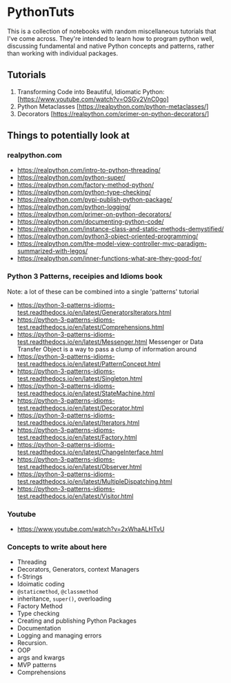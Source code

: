 # PythonTuts

This is a collection of notebooks with random miscellaneous tutorials that I've come across. They're intended to learn how to program python well, discussing fundamental and native Python concepts and patterns, rather than working with individual packages.

## Tutorials
1. Transforming Code into Beautiful, Idiomatic Python: [https://www.youtube.com/watch?v=OSGv2VnC0go]
2. Python Metaclasses [https://realpython.com/python-metaclasses/]
3. Decorators [https://realpython.com/primer-on-python-decorators/]

## Things to potentially look at
### realpython.com
* https://realpython.com/intro-to-python-threading/
* https://realpython.com/python-super/
* https://realpython.com/factory-method-python/
* https://realpython.com/python-type-checking/
* https://realpython.com/pypi-publish-python-package/
* https://realpython.com/python-logging/
* https://realpython.com/primer-on-python-decorators/
* https://realpython.com/documenting-python-code/
* https://realpython.com/instance-class-and-static-methods-demystified/
* https://realpython.com/python3-object-oriented-programming/
* https://realpython.com/the-model-view-controller-mvc-paradigm-summarized-with-legos/
* https://realpython.com/inner-functions-what-are-they-good-for/

### Python 3 Patterns, receipies and Idioms book
Note: a lot of these can be combined into a single 'patterns' tutorial
* https://python-3-patterns-idioms-test.readthedocs.io/en/latest/GeneratorsIterators.html
* https://python-3-patterns-idioms-test.readthedocs.io/en/latest/Comprehensions.html
* https://python-3-patterns-idioms-test.readthedocs.io/en/latest/Messenger.html Messenger or Data Transfer Object is a way to pass a clump of information around
* https://python-3-patterns-idioms-test.readthedocs.io/en/latest/PatternConcept.html
* https://python-3-patterns-idioms-test.readthedocs.io/en/latest/Singleton.html
* https://python-3-patterns-idioms-test.readthedocs.io/en/latest/StateMachine.html
* https://python-3-patterns-idioms-test.readthedocs.io/en/latest/Decorator.html
* https://python-3-patterns-idioms-test.readthedocs.io/en/latest/Iterators.html
* https://python-3-patterns-idioms-test.readthedocs.io/en/latest/Factory.html
* https://python-3-patterns-idioms-test.readthedocs.io/en/latest/ChangeInterface.html
* https://python-3-patterns-idioms-test.readthedocs.io/en/latest/Observer.html
* https://python-3-patterns-idioms-test.readthedocs.io/en/latest/MultipleDispatching.html
* https://python-3-patterns-idioms-test.readthedocs.io/en/latest/Visitor.html

### Youtube
* https://www.youtube.com/watch?v=2xWhaALHTvU

### Concepts to write about here
* Threading
* Decorators, Generators, context Managers
* f-Strings
* Idoimatic coding
* `@staticmethod`, `@classmethod`
* inheritance, `super()`, overloading
* Factory Method
* Type checking
* Creating and publishing Python Packages
* Documentation
* Logging and managing errors
* Recursion.
* OOP
* args and kwargs
* MVP patterns
* Comprehensions
